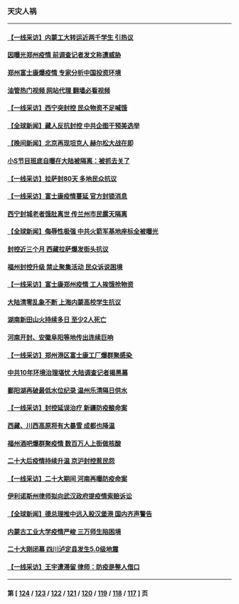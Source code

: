 ### 天灾人祸
---
#### [【一线采访】内蒙工大转运近两千学生 引热议](../../pages/ncid280/n13854643.md?10291245) 
#### [因曝光郑州疫情 前调查记者发文称遭威胁](../../pages/ncid280/n13854642.md?10291245) 
#### [郑州富士康爆疫情 专家分析中国投资环境](../../pages/ncid280/n13854635.md?10291245) 
#### [油管热门视频 网站代理 翻墙必看视频](http://132.145.103.77:81/youtube.html?10291245)
#### [【一线采访】西宁突封控 民众物资不足喊饿](../../pages/ncid280/n13854484.md?10291245) 
#### [【全球新闻】藏人反抗封控 中共企图干预美选举](../../pages/ncid280/n13854229.md?10291245) 
#### [【晚间新闻】北京再现坦克人 赫尔松大战在即](../../pages/ncid280/n13854593.md?10291245) 
#### [小S节目班底自曝在大陆被隔离：被抓去关了](../../pages/ncid280/n13854251.md?10291245) 
#### [【一线采访】拉萨封80天 多地民众抗议](../../pages/ncid280/n13853861.md?10291245) 
#### [【一线采访】富士康疫情蔓延 官方封锁消息](../../pages/ncid280/n13853990.md?10291245) 
#### [西宁封城老者饿肚离世 传兰州市民露天隔离](../../pages/ncid280/n13853860.md?10291245) 
#### [【全球新闻】侮辱性极强 中共火箭军基地座标全被曝光](../../pages/ncid280/n13853831.md?10291245) 
#### [封控近三个月 西藏拉萨爆发街头抗议](../../pages/ncid280/n13853621.md?10291245) 
#### [福州封控升级 禁止聚集活动 民众诉说困境](../../pages/ncid280/n13853606.md?10291245) 
#### [【一线采访】富士康郑州疫情 工人挨饿抢物资](../../pages/ncid280/n13853316.md?10291245) 
#### [大陆清零乱象不断 上海内蒙高校学生抗议](../../pages/ncid280/n13852968.md?10291245) 
#### [湖南新田山火持续多日 至少2人死亡](../../pages/ncid280/n13852880.md?10291245) 
#### [河南开封、安徽阜阳等地传出连续巨响](../../pages/ncid280/n13852855.md?10291245) 
#### [【一线采访】郑州港区富士康工厂爆群聚感染 ](../../pages/ncid280/n13852484.md?10291245) 
#### [中共10年环境治理堪忧 大陆调查记者揭黑幕](../../pages/ncid280/n13852469.md?10291245) 
#### [鄱阳湖再破最低水位纪录 温州乐清隔日供水](../../pages/ncid280/n13852258.md?10291245) 
#### [【一线采访】封控延误治疗 新疆防疫酿命案](../../pages/ncid280/n13851764.md?10291245) 
#### [西藏、川西高原将有大暴雪 成都也降温](../../pages/ncid280/n13851712.md?10291245) 
#### [福州酒吧爆群聚疫情 数百万人上街做核酸](../../pages/ncid280/n13851756.md?10291245) 
#### [二十大后疫情持续升温 京沪封控惹民怨](../../pages/ncid280/n13851607.md?10291245) 
#### [【一线采访】二十大期间 河南再曝防疫命案](../../pages/ncid280/n13851002.md?10291245) 
#### [伊利诺斯州律师拟向武汉政府提疫情索赔诉讼](../../pages/ncid280/n13850990.md?10291245) 
#### [【全球新闻】德总理推中远入股汉堡港 国内齐声警告](../../pages/ncid280/n13850707.md?10291245) 
#### [内蒙古工业大学疫情严峻 三万师生陷困境](../../pages/ncid280/n13850740.md?10291245) 
#### [二十大刚闭幕 四川泸定县发生5.0级地震](../../pages/ncid280/n13850657.md?10291245) 
#### [【一线采访】王宇遭滞留 律师：防疫是整人借口](../../pages/ncid280/n13850185.md?10291245) 

---
#### 第 [ [124](./124.md?10291245) / [123](./123.md?10291245) / [122](./122.md?10291245) / [121](./121.md?10291245) / [120](./120.md?10291245) / [119](./119.md?10291245) / [118](./118.md?10291245) / [117](./117.md?10291245) ] 页
